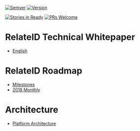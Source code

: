 [![Semver](http://img.shields.io/SemVer/2.0.0.png)](http://semver.org/spec/v2.0.0.html)
[![Version](https://img.shields.io/badge/Version-0.0.1-green.svg)](https://github.com/relateid/Documentation)

[![Stories in Ready](https://badge.waffle.io/relateid/Documentation.svg?label=ready)](https://waffle.io/relateid/Documentation)
[![PRs Welcome](https://img.shields.io/badge/PRs-welcome-brightgreen.svg?style=flat-square)](http://makeapullrequest.com)

# RelateID Technical Whitepaper

* [English](RelateIDTechnicalWhitepaper.md)

# RelateID Roadmap

* [Milestones](Roadmap.md)
* [2018 Monthly](Roadmap-2018-Jan.md)

# Architecture

* [Platform Architecture](platform/README.md)
